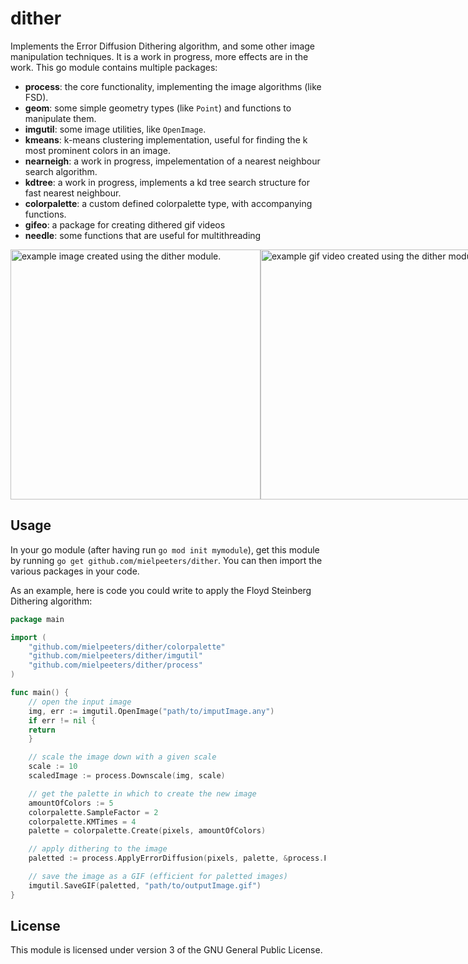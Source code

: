 # dither
Implements the Error Diffusion Dithering algorithm, and some other image manipulation techniques.
It is a work in progress, more effects are in the work.
This go module contains multiple packages:
- **process**: the core functionality, implementing the image algorithms (like FSD).
- **geom**: some simple geometry types (like `Point`) and functions to manipulate them.
- **imgutil**: some image utilities, like `OpenImage`.
- **kmeans**: k-means clustering implementation, useful for finding the k most prominent colors in an image.
- **nearneigh**: a work in progress, impelementation of a nearest neighbour search algorithm.
- **kdtree**: a work in progress, implements a kd tree search structure for fast nearest neighbour.
- **colorpalette**: a custom defined colorpalette type, with accompanying functions.
- **gifeo**: a package for creating dithered gif videos
- **needle**: some functions that are useful for multithreading

<div style="display: flex; flex-direction: row; justify-content:space-evenly;"><img src="https://user-images.githubusercontent.com/72082402/225594701-a15c3d26-5ad9-4d42-9d25-cdc7751c8ad2.png" alt="example image created using the dither module." height="400">
<img src="https://user-images.githubusercontent.com/72082402/227805266-be47ad7d-c4d4-47cd-9cec-d24196aa07b9.gif" alt="example gif video created using the dither module." height="400"></div>

## Usage
In your go module (after having run `go mod init mymodule`), get this module by running `go get github.com/mielpeeters/dither`.
You can then import the various packages in your code.

As an example, here is code you could write to apply the Floyd Steinberg Dithering algorithm:
```go
package main

import (
	"github.com/mielpeeters/dither/colorpalette"
	"github.com/mielpeeters/dither/imgutil"
	"github.com/mielpeeters/dither/process"
)

func main() {
    // open the input image
    img, err := imgutil.OpenImage("path/to/imputImage.any")
    if err != nil {
    return
    }

    // scale the image down with a given scale
    scale := 10
    scaledImage := process.Downscale(img, scale)

    // get the palette in which to create the new image
    amountOfColors := 5
    colorpalette.SampleFactor = 2
	colorpalette.KMTimes = 4
    palette = colorpalette.Create(pixels, amountOfColors)

    // apply dithering to the image
    paletted := process.ApplyErrorDiffusion(pixels, palette, &process.FloydSteinBerg)

    // save the image as a GIF (efficient for paletted images)
    imgutil.SaveGIF(paletted, "path/to/outputImage.gif")
}
``` 

## License
This module is licensed under version 3 of the GNU General Public License.
